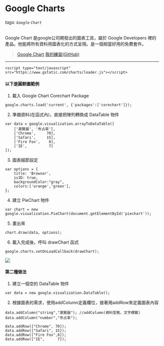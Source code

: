 # Google Charts
###### tags: `Google` `Chart`

Google Chart 是google公司開發出的圖表工具，屬於 Google Developers 裡的產品。他能將所有資料用圖表化的方式呈現。是一個相當好用的免費套件。
>[Google Chart](https://google-developers.appspot.com/chart/)
>[我的練習(GitHub)](https://github.com/capeta0507/NTU_JS_Advance/tree/master/20190102)
---
```javascript=
<script type="text/javascript" src="https://www.gstatic.com/charts/loader.js"></script>
```
#### 以下是圓餅圖範例
1. 載入 Google Chart Corechart Package
```javascript=
google.charts.load('current', {'packages':['corechart']});
```
2. 準備資料(在函式內)，直接把陣列轉換成 DataTable 物件
```javascript=
var data = google.visualization.arrayToDataTable([
    ['瀏覽器', '市占率'],
    ['Chrome',     70],
    ['Safari',     15],
    ['Fire Fox',    8],
    ['IE',          7]
]);
```
3. 圖表細節設定
```javascript=
var options = {
    title: 'Browser',
    is3D: true,
    backgroundColor:"gray",
    colors:['orange','green'],
};
```
4. 建立 PieChart 物件
```javascript=
var chart = new google.visualization.PieChart(document.getElementById('piechart'));
```
5. 畫出來
```javascript=
chart.draw(data, options);
```
6. 載入完成後，呼叫 drawChart 函式
```javascript=
google.charts.setOnLoadCallback(drawChart);
```
![](https://i.imgur.com/wpKu3NO.png)
#### 第二種做法
1. 建立一個空的 DataTable 物件
```javascript=
var data = new google.visualization.DataTable();
```
2. 根據圖表的需求，使用addColumn定義欄位，接著用addRow來定義圖表內容
```javascript=
data.addColumn("string","瀏覽器"); //addColumn(資料型態，文字標籤)
data.addColumn("number","市占率");

data.addRow(["Chrome", 70]);
data.addRow(["Safari", 15]);
data.addRow(["Fire Fox",8]);
data.addRow(["IE",      7]);
```